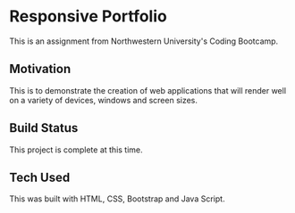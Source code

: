 
# Responsive Portfolio

This is an assignment from Northwestern University's Coding Bootcamp. 

## Motivation

This is to demonstrate the creation of web applications that will render well on a variety of devices, windows and screen sizes.

## Build Status

This project is complete at this time.

## Tech Used

This was built with HTML, CSS, Bootstrap and Java Script.







